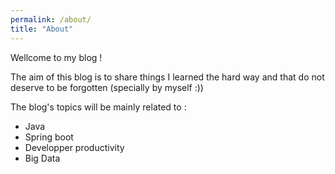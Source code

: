 ```yaml
---
permalink: /about/
title: "About"
---
```


Wellcome to my blog !

The aim of this blog is to share things I learned the hard way and that do not deserve to be forgotten (specially by myself :))

The blog's topics will be mainly related to :
- Java
- Spring boot
- Developper productivity
- Big Data
